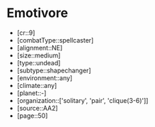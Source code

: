 
# Emotivore

- [cr::9]
- [combatType::spellcaster]
- [alignment::NE]
- [size::medium]
- [type::undead]
- [subtype::shapechanger]
- [environment::any]
- [climate::any]
- [planet::-]
- [organization::['solitary', 'pair', 'clique(3-6)']]
- [source::AA2]
- [page::50]
